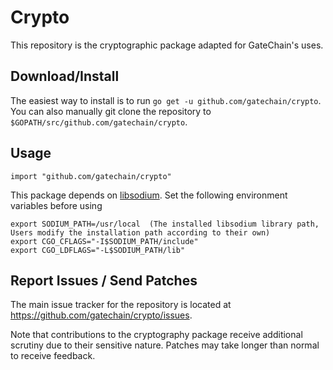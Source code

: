 # Crypto

This repository is the cryptographic package adapted for GateChain's uses.

## Download/Install

The easiest way to install is to run `go get -u github.com/gatechain/crypto`. You can also manually git clone the repository to `$GOPATH/src/github.com/gatechain/crypto`.

## Usage

```
import "github.com/gatechain/crypto"
```

This package depends on [libsodium](https://github.com/jedisct1/libsodium). Set the following environment variables before using

```
export SODIUM_PATH=/usr/local  (The installed libsodium library path, Users modify the installation path according to their own)
export CGO_CFLAGS="-I$SODIUM_PATH/include"
export CGO_LDFLAGS="-L$SODIUM_PATH/lib"
```

## Report Issues / Send Patches

The main issue tracker for the repository is located at https://github.com/gatechain/crypto/issues. 

Note that contributions to the cryptography package receive additional scrutiny due to their sensitive nature. Patches may take longer than normal to receive feedback.


